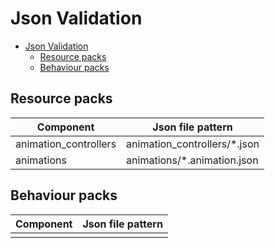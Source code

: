 # Json Validation

- [Json Validation](#json-validation)
  - [Resource packs](#resource-packs)
  - [Behaviour packs](#behaviour-packs)

## Resource packs

|Component  |Json file pattern  |
|-----------|-------------------|
|animation_controllers   |animation_controllers/*.json |
|animations   |animations/*.animation.json  |

## Behaviour packs

|Component  |Json file pattern  |
|-----------|-------------------|
|||